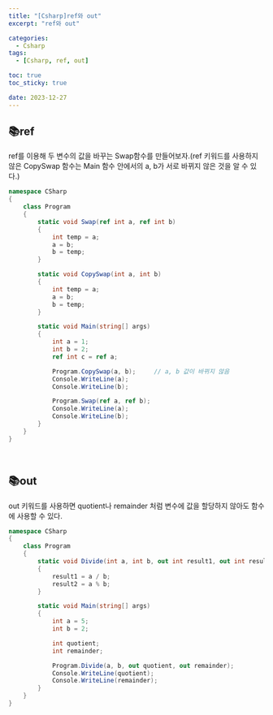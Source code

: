 ```yaml
---
title: "[Csharp]ref와 out"
excerpt: "ref와 out"

categories:
  - Csharp
tags:
  - [Csharp, ref, out]

toc: true
toc_sticky: true

date: 2023-12-27
---
```


## 📚ref
ref를 이용해 두 변수의 값을 바꾸는 Swap함수를 만들어보자.(ref 키워드를 사용하지 않은 CopySwap 함수는 Main 함수 안에서의 a, b가 서로 바뀌지 않은 것을 알 수 있다.)

```cs
namespace CSharp
{
    class Program
    {
        static void Swap(ref int a, ref int b)
        {
            int temp = a;
            a = b;
            b = temp;
        }

        static void CopySwap(int a, int b)
        {
            int temp = a;
            a = b;
            b = temp;
        }

        static void Main(string[] args)
        {
            int a = 1;
            int b = 2;
            ref int c = ref a;

            Program.CopySwap(a, b);     // a, b 값이 바뀌지 않음
            Console.WriteLine(a);
            Console.WriteLine(b);

            Program.Swap(ref a, ref b);
            Console.WriteLine(a);
            Console.WriteLine(b);
        }
    }
}
```

<br>

## 📚out
out 키워드를 사용하면 quotient나 remainder 처럼 변수에 값을 할당하지 않아도 함수에 사용할 수 있다.

```cs
namespace CSharp
{
    class Program
    {
        static void Divide(int a, int b, out int result1, out int result2)
        {
            result1 = a / b;
            result2 = a % b;
        }

        static void Main(string[] args)
        {
            int a = 5;
            int b = 2;

            int quotient;
            int remainder;

            Program.Divide(a, b, out quotient, out remainder);
            Console.WriteLine(quotient);
            Console.WriteLine(remainder);
        }
    }
}
```

<br><br>